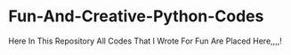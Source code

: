 # Fun-And-Creative-Python-Codes
Here In This Repository All Codes That I Wrote For Fun Are Placed Here,,,,!
